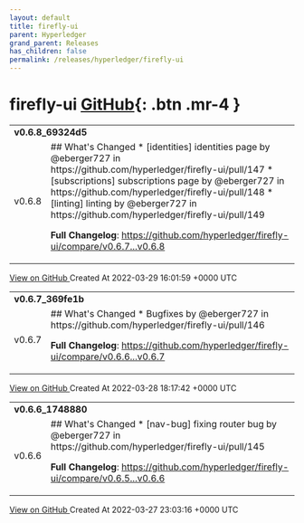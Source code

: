 ```yaml
---
layout: default
title: firefly-ui
parent: Hyperledger
grand_parent: Releases
has_children: false
permalink: /releases/hyperledger/firefly-ui
---
```


# firefly-ui <span class="fs-3 right-align">[GitHub](https://github.com/hyperledger/firefly-ui){: .btn .mr-4 }</span>


<div>
    <table>
        <tr>
            <td colspan="2">
                <b>
                    v0.6.8_69324d5
                </b>
            </td>
        </tr>
        <tr>
            <td>
                <span class="chip">
                    v0.6.8
                </span>
            </td>
            <td>
                ## What's Changed
* [identities] identities page by @eberger727 in https://github.com/hyperledger/firefly-ui/pull/147
* [subscriptions] subscriptions page by @eberger727 in https://github.com/hyperledger/firefly-ui/pull/148
* [linting] linting by @eberger727 in https://github.com/hyperledger/firefly-ui/pull/149


**Full Changelog**: https://github.com/hyperledger/firefly-ui/compare/v0.6.7...v0.6.8
            </td>
        </tr>
    </table>
    <a href="https://github.com/hyperledger/firefly-ui/releases/tag/v0.6.8" class=".btn">
        View on GitHub
    </a>
    <span class="right-align">
        Created At 2022-03-29 16:01:59 +0000 UTC
    </span>
</div>

<div>
    <table>
        <tr>
            <td colspan="2">
                <b>
                    v0.6.7_369fe1b
                </b>
            </td>
        </tr>
        <tr>
            <td>
                <span class="chip">
                    v0.6.7
                </span>
            </td>
            <td>
                ## What's Changed
* Bugfixes by @eberger727 in https://github.com/hyperledger/firefly-ui/pull/146


**Full Changelog**: https://github.com/hyperledger/firefly-ui/compare/v0.6.6...v0.6.7
            </td>
        </tr>
    </table>
    <a href="https://github.com/hyperledger/firefly-ui/releases/tag/v0.6.7" class=".btn">
        View on GitHub
    </a>
    <span class="right-align">
        Created At 2022-03-28 18:17:42 +0000 UTC
    </span>
</div>

<div>
    <table>
        <tr>
            <td colspan="2">
                <b>
                    v0.6.6_1748880
                </b>
            </td>
        </tr>
        <tr>
            <td>
                <span class="chip">
                    v0.6.6
                </span>
            </td>
            <td>
                ## What's Changed
* [nav-bug] fixing router bug by @eberger727 in https://github.com/hyperledger/firefly-ui/pull/145


**Full Changelog**: https://github.com/hyperledger/firefly-ui/compare/v0.6.5...v0.6.6
            </td>
        </tr>
    </table>
    <a href="https://github.com/hyperledger/firefly-ui/releases/tag/v0.6.6" class=".btn">
        View on GitHub
    </a>
    <span class="right-align">
        Created At 2022-03-27 23:03:16 +0000 UTC
    </span>
</div>

